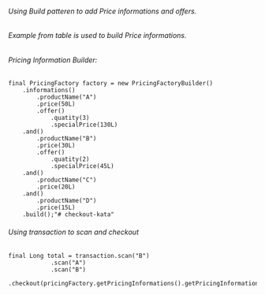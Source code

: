 ###### Using Build patteren to add Price informations and offers.

###### Example from table is used to build Price informations.

###### Pricing Information Builder:
```
final PricingFactory factory = new PricingFactoryBuilder()
    .informations()
        .productName("A")
        .price(50L)
        .offer()
            .quatity(3)
            .specialPrice(130L)
    .and()
        .productName("B")
        .price(30L)
        .offer()
            .quatity(2)
            .specialPrice(45L)
    .and()
        .productName("C")
        .price(20L)
    .and()
        .productName("D")
        .price(15L)
    .build();"# checkout-kata" 
```
###### Using transaction to scan and checkout

```
final Long total = transaction.scan("B")
            .scan("A")
            .scan("B")
            .checkout(pricingFactory.getPricingInformations().getPricingInformations());
```
